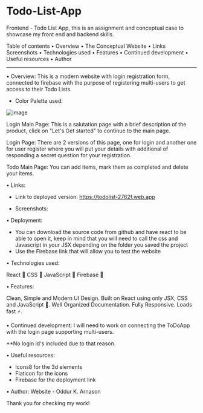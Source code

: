 # Todo-List-App

Frontend - Todo List App, this is an assignment and conceptual case to showcase my front end and backend skills.

Table of contents • Overview • The Conceptual Website • Links Screenshots • Technologies used • Features • Continued development • Useful resources • Author 

________________________________________________________________

• Overview: This is a modern website with login registration form, connected to firebase with the purpose of registering multi-users to get access to their Todo Lists.


- Color Palette used:

![image](https://user-images.githubusercontent.com/16030875/156666112-c93c1d00-d3e2-4111-96be-82923fe0ab64.png)


Login Main Page: This is a salutation page with a brief description of the product, click on "Let's Get started" to continue to the main page.

Login Page: There are 2 versions of this page, one for login and another one for user register where you will put your details with additional of responding a secret question for your registration.


Todo Main Page: You can add items, mark them as completed and delete your items.



• Links:

- Link to deployed version: https://todolist-2762f.web.app


 
- Screenshots:

• Deployment:
- You can download the source code from github and have react to be able to open it, keep in mind that you will need to call the css and Javascript in your JSX depending on the folder you saved the project
- Use the Firebase link that will allow you to test the website

• Technologies used:

React 🚀
CSS 🚀
JavaScript 🚀
Firebase 🚀

• Features:

Clean, Simple and Modern UI Design.
Built on React using only JSX, CSS and JavaScript 🔨.
Well Organized Documentation.
Fully Responsive.
Loads fast ⚡.


• Continued development: I will need to work on connecting the ToDoApp with the login page supporting multi-users. 

**No login id's included due to that reason. 

• Useful resources:

- Icons8 for the 3d elements
- Flaticon for the icons
- Firebase for the deployment link


• Author: Website - Oddur K. Arnason



Thank you for checking my work!
